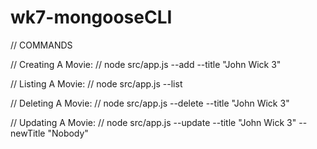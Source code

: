 ﻿# wk7-mongooseCLI



// COMMANDS

// Creating A Movie:
// node src/app.js --add --title "John Wick 3"

// Listing A Movie:
// node src/app.js --list

// Deleting A Movie:
// node src/app.js --delete --title "John Wick 3"

// Updating A Movie:
// node src/app.js --update --title "John Wick 3" --newTitle "Nobody"

